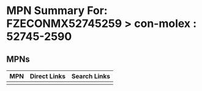



# MPN Summary For: FZECONMX52745259 > con-molex : 52745-2590

## MPNs
  

|MPN|Direct Links|Search Links|
| :--- | :--- | :--- |
||||
